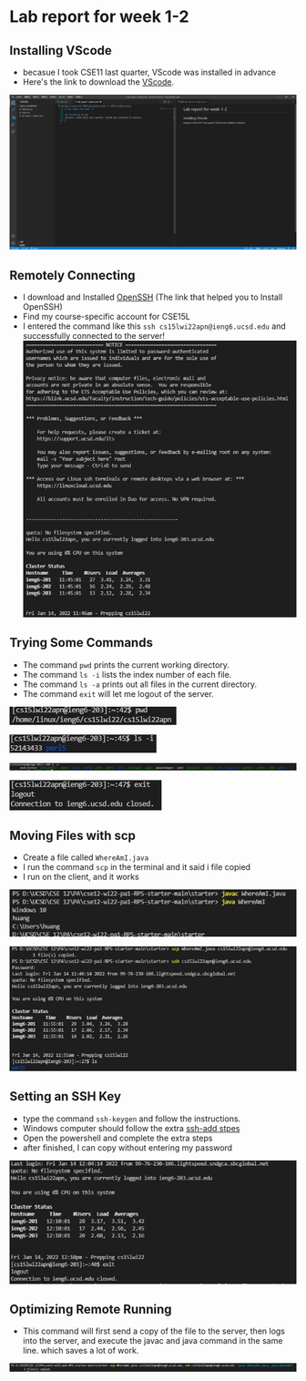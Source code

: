 # Lab report for week 1-2

## Installing VScode
* becasue I took CSE11 last quarter, VScode was installed in advance
* Here's the link to download the [VScode](https://code.visualstudio.com/).

![Image](1.PNG)


## Remotely Connecting

* I download and Installed [OpenSSH](https://docs.microsoft.com/en-us/windows-server/administration/openssh/openssh_install_firstuse) (The link that helped you to Install OpenSSH)
* Find my course-specific account for CSE15L
* I entered the command like this ```ssh cs15lwi22apn@ieng6.ucsd.edu```
and successfully connected to the server!
![Image](2.PNG)

## Trying Some Commands

* The command `pwd` prints the current working directory.
* The command `ls -i` lists the index number of each file.
* The command `ls -a` prints out all files in the current directory.
* The command `exit` will let me logout of the server.

![Image](8.PNG)

![Image](9.PNG)

![Image](10.PNG)

![Image](11.PNG)

## Moving Files with scp

* Create a file called `WhereAmI.java`
* I run the command `scp` in the terminal and it said i file copied
* I run on the client, and it works

![Image](4.PNG)

![Image](5.PNG)

## Setting an SSH Key

* type the command `ssh-keygen` and follow the instructions.
* Windows computer should follow the extra [ssh-add stpes](https://docs.microsoft.com/en-us/windows-server/administration/openssh/openssh_keymanagement#user-key-generation)
* Open the powershell and complete the extra steps
* after finished, I can copy without entering my password

![Image](6.PNG)

## Optimizing Remote Running

* This command will first send a copy of the file to the server, then logs into the server, and execute the javac and java command in the same line. which saves a lot of work. 

![Image](7.PNG)


